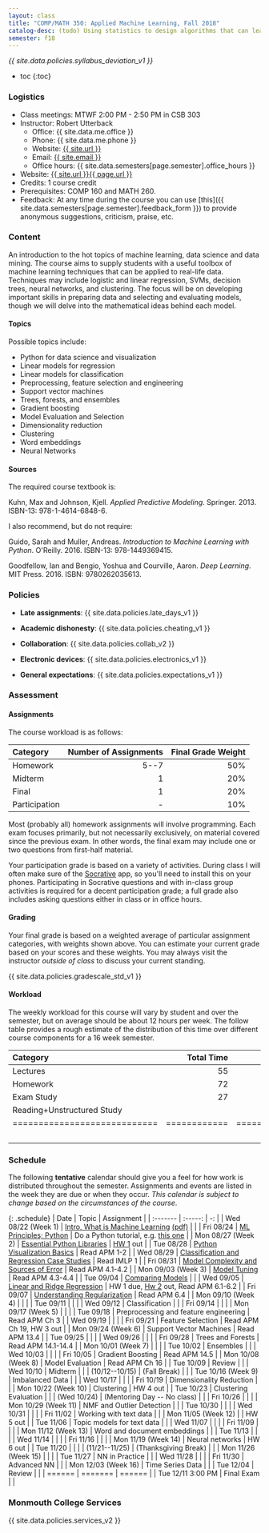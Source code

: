 ```yaml
---
layout: class
title: "COMP/MATH 350: Applied Machine Learning, Fall 2018"
catalog-desc: (todo) Using statistics to design algorithms that can learn from data.
semester: f18
---
```


*{{ site.data.policies.syllabus_deviation_v1 }}*

* toc
{:toc}

### Logistics

* Class meetings: MTWF 2:00 PM - 2:50 PM in CSB 303
* Instructor: Robert Utterback
  * Office: {{ site.data.me.office }}
  * Phone: {{ site.data.me.phone }}
  * Website: <a href="{{ site.url }}">{{ site.url }}</a>
  * Email: <a href="mailto:{{ site.email }}">{{ site.email }}</a>
  * Office hours: {{ site.data.semesters[page.semester].office_hours }}
* Website: <a href="{{ site.url }}{{ page.url }}">{{ site.url }}{{ page.url }}</a>
* Credits: 1 course credit
* Prerequisites: COMP 160 and MATH 260.
* Feedback: At any time during the course you can use
  [this]({{ site.data.semesters[page.semester].feedback_form }}) to provide
  anonymous suggestions, criticism, praise, etc.

### Content

An introduction to the hot topics of machine learning, data science
and data mining. The course aims to supply students with a useful
toolbox of machine learning techniques that can be applied to
real-life data. Techniques may include logistic and linear regression,
SVMs, decision trees, neural networks, and clustering. The focus will
be on developing important skills in preparing data and selecting and
evaluating models, though we will delve into the mathematical
ideas behind each model.

#### Topics

Possible topics include:

* Python for data science and visualization
* Linear models for regression
* Linear models for classification
* Preprocessing, feature selection and engineering
* Support vector machines
* Trees, forests, and ensembles
* Gradient boosting
* Model Evaluation and Selection
* Dimensionality reduction
* Clustering
* Word embeddings
* Neural Networks

#### Sources

The required course textbook is:

Kuhn, Max and Johnson, Kjell. *Applied Predictive
Modeling*. Springer. 2013. ISBN-13: 978-1-4614-6848-6.

I also recommend, but do not require:

Guido, Sarah and Muller, Andreas. *Introduction to Machine Learning
with Python*. O'Reilly. 2016. ISBN-13: 978-1449369415.

Goodfellow, Ian and Bengio, Yoshua and Courville, Aaron. *Deep
Learning*. MIT Press. 2016. ISBN: 9780262035613.

### Policies

* **Late assignments**: {{ site.data.policies.late_days_v1 }}

* **Academic dishonesty**: {{ site.data.policies.cheating_v1 }}

* **Collaboration**: {{ site.data.policies.collab_v2 }}

* **Electronic devices**: {{ site.data.policies.electronics_v1 }}

* **General expectations**: {{ site.data.policies.expectations_v1 }}

### Assessment

#### Assignments

The course workload is as follows:

| Category      | Number of Assignments | Final Grade Weight |
| :-----        |              -------: |                 -: |
| Homework      |                  5--7 |                50% |
| Midterm       |                     1 |                20% |
| Final         |                     1 |                20% |
| Participation |                     - |                10% |

Most (probably all) homework assignments will involve
programming. Each exam focuses primarily, but not necessarily
exclusively, on material covered since the previous exam. In other
words, the final exam may include one or two questions from first-half
material.

Your participation grade is based on a variety of activities. During
class I will often make sure of the
[Socrative](https://socrative.com/) app, so you'll need to install
this on your phones. Participating in Socrative questions and with
in-class group activities is required for a decent participation
grade; a full grade also includes asking questions either in class or
in office hours.

#### Grading

Your final grade is based on a weighted average of particular
assignment categories, with weights shown above. You can estimate your
current grade based on your scores and these weights. You may always
visit the instructor *outside of class* to discuss your current
standing.

{{ site.data.policies.gradescale_std_v1 }}

#### Workload

The weekly workload for this course will vary by student and over the
semester, but on average should be about 12 hours per week. The follow
table provides a rough estimate of the distribution of this time over
different course components for a 16 week semester.

| Category                     |   Total Time |     Time/Week (Hours) |
| :-----                       |     -------: |    -----------------: |
| Lectures                     |           55 |                   3.5 |
| Homework                     |           72 |                   4.5 |
| Exam Study                   |           27 |                   1.5 |
| Reading+Unstructured Study   |              |                   2.5 |
| ============================ | ============ | ===================== |
|                              |              |                    12 |

### Schedule
The following **tentative** calendar should give you a feel for how
work is distributed throughout the semester. Assignments and events
are listed in the week they are due or when they occur. *This calendar
is subject to change based on the circumstances of the course*.

<!-- (let* ((start-date (org-read-date nil nil "2018-08-21")) -->
<!--        (end-date (org-read-date nil nil "2018-12-05")) -->
<!--        (days (list "Mon" "Tue" "Wed" "Fri")) -->
<!--        (current start-date)) -->
<!--   (while (string< current end-date) -->
<!--     (let* ((time (org-time-string-to-time current)) -->
<!--            (day (format-time-string "%a" time))) -->
<!--       (if (member day days) -->
<!--           (princ (concat (format-time-string "%a %m/%d" time) "\n")))) -->
<!--     (setq current (org-read-date nil nil "++1" nil (org-time-string-to-time current)))))-->

{: .schedule}
| Date                | Topic                                                             | Assignment                                           |
| :-------            | :-----:                                                           | -:                                                   |
| Wed 08/22 (Week 1)  | [Intro, What is Machine Learning](./L01.html) [(pdf)](./L01.pdf)  |                                                      |
| Fri 08/24           | [ML Principles; Python](./L02.html)                               | Do a Python tutorial, e.g. [this one][1]             |
| Mon 08/27 (Week 2)  | [Essential Python Libraries](./L03.html)                          | [HW 1](./hwk1.ipynb) out                             |
| Tue 08/28           | [Python Visualization Basics](./L04.html)                         | Read APM 1-2                                         |
| Wed 08/29           | [Classification and Regression Case Studies](./casestudies.ipynb) | Read IMLP 1                                          |
| Fri 08/31           | [Model Complexity and Sources of Error](./L06.html)               | Read APM 4.1-4.2                                     |
| Mon 09/03 (Week 3)  | [Model Tuning](./L07.html)                                        | Read APM 4.3-4.4                                     |
| Tue 09/04           | [Comparing Models](./L08.html)                                    |                                                      |
| Wed 09/05           | [Linear and Ridge Regression](./L09.html)                         | HW 1 due, [Hw 2](./hwk2.ipynb) out, Read APM 6.1-6.2 |
| Fri 09/07           | [Understanding Regularization](./L10.html)                        | Read APM 6.4                                         |
| Mon 09/10 (Week 4)  |                                                                   |                                                      |
| Tue 09/11           |                                                                   |                                                      |
| Wed 09/12           | Classification                                                    |                                                      |
| Fri 09/14           |                                                                   |                                                      |
| Mon 09/17 (Week 5)  |                                                                   |                                                      |
| Tue 09/18           | Preprocessing and feature engineering                             | Read APM Ch 3                                        |
| Wed 09/19           |                                                                   |                                                      |
| Fri 09/21           | Feature Selection                                                 | Read APM Ch 19, HW 3 out                             |
| Mon 09/24 (Week 6)  | Support Vector Machines                                           | Read APM 13.4                                        |
| Tue 09/25           |                                                                   |                                                      |
| Wed 09/26           |                                                                   |                                                      |
| Fri 09/28           | Trees and Forests                                                 | Read APM 14.1-14.4                                   |
| Mon 10/01 (Week 7)  |                                                                   |                                                      |
| Tue 10/02           | Ensembles                                                         |                                                      |
| Wed 10/03           |                                                                   |                                                      |
| Fri 10/05           | Gradient Boosting                                                 | Read APM 14.5                                        |
| Mon 10/08 (Week 8)  | Model Evaluation                                                  | Read APM Ch 16                                       |
| Tue 10/09           | Review                                                            |                                                      |
| Wed 10/10           | Midterm                                                           |                                                      |
| (10/12--10/15)      | (Fall Break)                                                      |                                                      |
| Tue 10/16 (Week 9)  | Imbalanced Data                                                   |                                                      |
| Wed 10/17           |                                                                   |                                                      |
| Fri 10/19           | Dimensionality Reduction                                          |                                                      |
| Mon 10/22 (Week 10) | Clustering                                                        | HW 4 out                                             |
| Tue 10/23           | Clustering Evaluation                                             |                                                      |
| (Wed 10/24)         | (Mentoring Day -- No class)                                       |                                                      |
| Fri 10/26           |                                                                   |                                                      |
| Mon 10/29 (Week 11) | NMF and Outlier Detection                                         |                                                      |
| Tue 10/30           |                                                                   |                                                      |
| Wed 10/31           |                                                                   |                                                      |
| Fri 11/02           | Working with text data                                            |                                                      |
| Mon 11/05 (Week 12) |                                                                   | HW 5 out                                             |
| Tue 11/06           | Topic models for text data                                        |                                                      |
| Wed 11/07           |                                                                   |                                                      |
| Fri 11/09           |                                                                   |                                                      |
| Mon 11/12 (Week 13) | Word and document embeddings                                      |                                                      |
| Tue 11/13           |                                                                   |                                                      |
| Wed 11/14           |                                                                   |                                                      |
| Fri 11/16           |                                                                   |                                                      |
| Mon 11/19 (Week 14) | Neural networks                                                   | HW 6 out                                             |
| Tue 11/20           |                                                                   |                                                      |
| (11/21--11/25)      | (Thanksgiving Break)                                              |                                                      |
| Mon 11/26 (Week 15) |                                                                   |                                                      |
| Tue 11/27           | NN in Practice                                                    |                                                      |
| Wed 11/28           |                                                                   |                                                      |
| Fri 11/30           | Advanced NN                                                       |                                                      |
| Mon 12/03 (Week 16) | Time Series Data                                                  |                                                      |
| Tue 12/04           | Review                                                            |                                                      |
| ======              | =======                                                           | ======                                               |
| Tue 12/11 3:00 PM   | Final Exam                                                        |                                                      |

[1]: https://docs.python.org/3/tutorial/index.html

### Monmouth College Services

{{ site.data.policies.services_v2 }}

<!-- Local Variables: -->
<!-- eval: (orgtbl-mode) -->
<!-- End: -->
